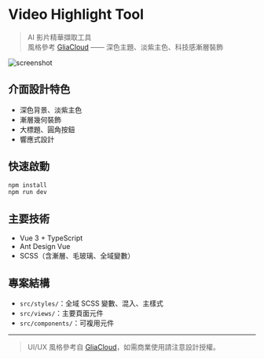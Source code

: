 # Video Highlight Tool

> AI 影片精華擷取工具  
> 風格參考 [GliaCloud](https://www.gliacloud.com/en/) —— 深色主題、淡紫主色、科技感漸層裝飾

![screenshot](./screenshot.png)

## 介面設計特色
- 深色背景、淡紫主色
- 漸層幾何裝飾
- 大標題、圓角按鈕
- 響應式設計

## 快速啟動

```bash
npm install
npm run dev
```

## 主要技術
- Vue 3 + TypeScript
- Ant Design Vue
- SCSS（含漸層、毛玻璃、全域變數）

## 專案結構
- `src/styles/`：全域 SCSS 變數、混入、主樣式
- `src/views/`：主要頁面元件
- `src/components/`：可複用元件

---

> UI/UX 風格參考自 [GliaCloud](https://www.gliacloud.com/en/)，如需商業使用請注意設計授權。